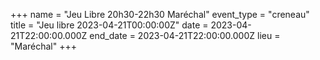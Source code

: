 +++
name = "Jeu Libre 20h30-22h30 Maréchal"
event_type = "creneau"
title = "Jeu libre 2023-04-21T00:00:00Z"
date = 2023-04-21T22:00:00.000Z
end_date = 2023-04-21T22:00:00.000Z
lieu = "Maréchal"
+++

